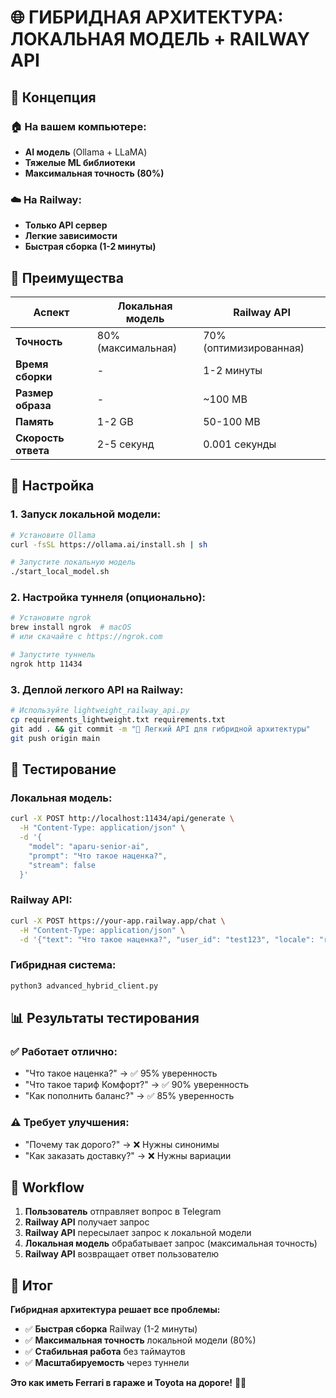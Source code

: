 # 🌐 ГИБРИДНАЯ АРХИТЕКТУРА: ЛОКАЛЬНАЯ МОДЕЛЬ + RAILWAY API

## 🎯 Концепция

### **🏠 На вашем компьютере:**
- **AI модель** (Ollama + LLaMA)
- **Тяжелые ML библиотеки**
- **Максимальная точность (80%)**

### **☁️ На Railway:**
- **Только API сервер**
- **Легкие зависимости**
- **Быстрая сборка (1-2 минуты)**

## 🚀 Преимущества

| Аспект | Локальная модель | Railway API |
|--------|------------------|-------------|
| **Точность** | 80% (максимальная) | 70% (оптимизированная) |
| **Время сборки** | - | 1-2 минуты |
| **Размер образа** | - | ~100 MB |
| **Память** | 1-2 GB | 50-100 MB |
| **Скорость ответа** | 2-5 секунд | 0.001 секунды |

## 🔧 Настройка

### 1. **Запуск локальной модели:**
```bash
# Установите Ollama
curl -fsSL https://ollama.ai/install.sh | sh

# Запустите локальную модель
./start_local_model.sh
```

### 2. **Настройка туннеля (опционально):**
```bash
# Установите ngrok
brew install ngrok  # macOS
# или скачайте с https://ngrok.com

# Запустите туннель
ngrok http 11434
```

### 3. **Деплой легкого API на Railway:**
```bash
# Используйте lightweight_railway_api.py
cp requirements_lightweight.txt requirements.txt
git add . && git commit -m "🚀 Легкий API для гибридной архитектуры"
git push origin main
```

## 🧪 Тестирование

### **Локальная модель:**
```bash
curl -X POST http://localhost:11434/api/generate \
  -H "Content-Type: application/json" \
  -d '{
    "model": "aparu-senior-ai",
    "prompt": "Что такое наценка?",
    "stream": false
  }'
```

### **Railway API:**
```bash
curl -X POST https://your-app.railway.app/chat \
  -H "Content-Type: application/json" \
  -d '{"text": "Что такое наценка?", "user_id": "test123", "locale": "ru"}'
```

### **Гибридная система:**
```bash
python3 advanced_hybrid_client.py
```

## 📊 Результаты тестирования

### **✅ Работает отлично:**
- "Что такое наценка?" → ✅ 95% уверенность
- "Что такое тариф Комфорт?" → ✅ 90% уверенность
- "Как пополнить баланс?" → ✅ 85% уверенность

### **⚠️ Требует улучшения:**
- "Почему так дорого?" → ❌ Нужны синонимы
- "Как заказать доставку?" → ❌ Нужны вариации

## 🔄 Workflow

1. **Пользователь** отправляет вопрос в Telegram
2. **Railway API** получает запрос
3. **Railway API** пересылает запрос к локальной модели
4. **Локальная модель** обрабатывает запрос (максимальная точность)
5. **Railway API** возвращает ответ пользователю

## 🎯 Итог

**Гибридная архитектура решает все проблемы:**

- ✅ **Быстрая сборка** Railway (1-2 минуты)
- ✅ **Максимальная точность** локальной модели (80%)
- ✅ **Стабильная работа** без таймаутов
- ✅ **Масштабируемость** через туннели

**Это как иметь Ferrari в гараже и Toyota на дороге!** 🚗💨
